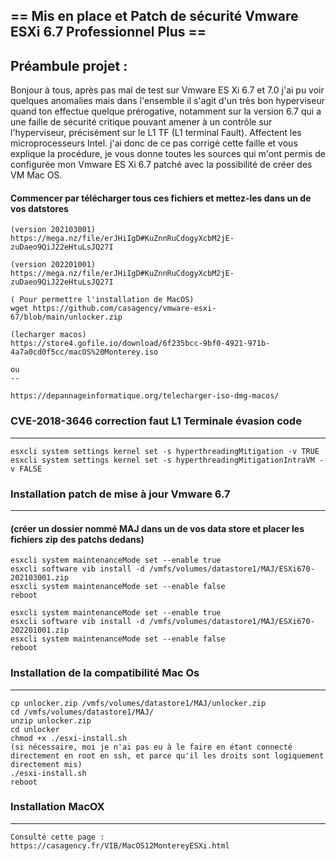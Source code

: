 ## == Mis en place et Patch de sécurité Vmware ESXi 6.7 Professionnel Plus ==
## Préambule projet :
Bonjour à tous, après pas mal de test sur Vmware ES Xi 6.7 et 7.0 j'ai pu voir quelques anomalies mais dans l'ensemble il s'agit d'un très bon hyperviseur quand ton effectue quelque prérogative, notamment sur la version 6.7 qui a une faille de sécurité critique pouvant amener à un contrôle sur l'hyperviseur, précisément sur le L1 TF (L1 terminal Fault). Affectent les microprocesseurs Intel. j'ai donc de ce pas corrigé cette faille et vous explique la procédure, je vous donne toutes les sources qui m'ont permis de configurée mon Vmware ES Xi 6.7 patché avec la possibilité de créer des VM Mac OS.

#### Commencer par télécharger tous ces fichiers et mettez-les dans un de vos datstores

    (version 202103001)
    https://mega.nz/file/erJHiIgD#KuZnnRuCdogyXcbM2jE-zuDaeo9QiJ22eHtuLsJQ27I

    (version 202201001)
    https://mega.nz/file/erJHiIgD#KuZnnRuCdogyXcbM2jE-zuDaeo9QiJ22eHtuLsJQ27I

    ( Pour permettre l'installation de MacOS)
    wget https://github.com/casagency/vmware-esxi-67/blob/main/unlocker.zip

    (lecharger macos)
    https://store4.gofile.io/download/6f235bcc-9bf0-4921-971b-4a7a0cd0f5cc/macOS%20Monterey.iso
    
    ou
    --
    
    https://depannageinformatique.org/telecharger-iso-dmg-macos/


### CVE-2018-3646 correction faut L1 Terminale évasion code
---------------------------------------------
    esxcli system settings kernel set -s hyperthreadingMitigation -v TRUE
    esxcli system settings kernel set -s hyperthreadingMitigationIntraVM -v FALSE


### Installation patch de mise à jour Vmware 6.7
----------------------------------------------
#### (créer un dossier nommé MAJ dans un de vos data store et placer les fichiers zip des patchs dedans)

    esxcli system maintenanceMode set --enable true
    esxcli software vib install -d /vmfs/volumes/datastore1/MAJ/ESXi670-202103001.zip
    esxcli system maintenanceMode set --enable false
    reboot

    esxcli system maintenanceMode set --enable true
    esxcli software vib install -d /vmfs/volumes/datastore1/MAJ/ESXi670-202201001.zip
    esxcli system maintenanceMode set --enable false
    reboot


### Installation de la compatibilité Mac Os
--------------------------------------
	cp unlocker.zip /vmfs/volumes/datastore1/MAJ/unlocker.zip
	cd /vmfs/volumes/datastore1/MAJ/
	unzip unlocker.zip
	cd unlocker
	chmod +x ./esxi-install.sh 
	(si nécessaire, moi je n'ai pas eu à le faire en étant connecté directement en root en ssh, et parce qu'il les droits sont logiquement directement mis)
	./esxi-install.sh
	reboot


### Installation MacOX
-----------------------
	Consulté cette page :
	https://casagency.fr/VIB/MacOS12MontereyESXi.html

